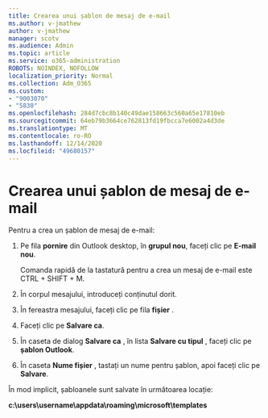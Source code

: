 ```yaml
---
title: Crearea unui șablon de mesaj de e-mail
ms.author: v-jmathew
author: v-jmathew
manager: scotv
ms.audience: Admin
ms.topic: article
ms.service: o365-administration
ROBOTS: NOINDEX, NOFOLLOW
localization_priority: Normal
ms.collection: Adm_O365
ms.custom:
- "9003070"
- "5830"
ms.openlocfilehash: 284d7cbc8b140c49dae158663c560a65e17810eb
ms.sourcegitcommit: 64eb79b3664ce762813fd19fbcca7e6002a4d3de
ms.translationtype: MT
ms.contentlocale: ro-RO
ms.lasthandoff: 12/14/2020
ms.locfileid: "49680157"
---
```

# <a name="create-an-email-message-template"></a>Crearea unui șablon de mesaj de e-mail

Pentru a crea un șablon de mesaj de e-mail:

1. Pe fila **pornire** din Outlook desktop, în **grupul nou**, faceți clic pe **E-mail nou**.

    Comanda rapidă de la tastatură pentru a crea un mesaj de e-mail este CTRL + SHIFT + M.

2. În corpul mesajului, introduceți conținutul dorit.
3. În fereastra mesajului, faceți clic pe fila **fișier** .
4. Faceți clic pe **Salvare ca**.
5. În caseta de dialog **Salvare ca** , în lista **Salvare cu tipul** , faceți clic pe **șablon Outlook**.
6. În caseta **Nume fișier** , tastați un nume pentru șablon, apoi faceți clic pe **Salvare**.

În mod implicit, șabloanele sunt salvate în următoarea locație:

**c:\users\username\appdata\roaming\microsoft\templates**

